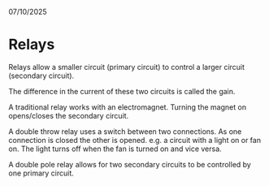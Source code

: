 07/10/2025

# Relays

Relays allow a smaller circuit (primary circuit) to control a larger circuit (secondary circuit).

The difference in the current of these two circuits is called the gain.

A traditional relay works with an electromagnet. Turning the magnet on opens/closes the secondary circuit.

A double throw relay uses a switch between two connections. As one connection is closed the other is opened.
e.g. a circuit with a light on or fan on. The light turns off when the fan is turned on and vice versa.

A double pole relay allows for two secondary circuits to be controlled by one primary circuit.
